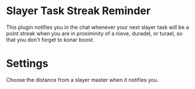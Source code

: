 # Slayer Task Streak Reminder
This plugin notifies you in the chat whenever your next slayer task will be a point streak when you are in proximinity of a nieve, duradel, or turael, so that you don't forget to konar boost.

# Settings
Choose the distance from a slayer master when it notifies you.
